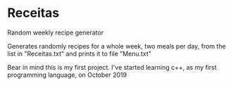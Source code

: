 # Receitas
Random weekly recipe generator 

Generates randomly recipes for a whole week, two meals per day, from the list in "Receitas.txt" and prints it to file "Menu.txt"

Bear in mind this is my first project. I've started learning c++, as my first programming language, on October 2019

